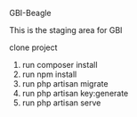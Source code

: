
GBI-Beagle

This is the staging area for GBI

clone project

1. run composer install
2. run npm install
3. run php artisan migrate 
4. run php artisan key:generate
5. run php artisan serve
